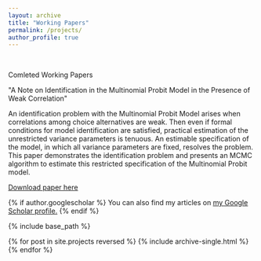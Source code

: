 ```yaml
---
layout: archive
title: "Working Papers"
permalink: /projects/
author_profile: true
---
```

<br/>

Comleted Working Papers

"A Note on Identification in the Multinomial Probit Model in the Presence of Weak Correlation"

An identification problem with the Multinomial Probit Model arises when correlations among choice alternatives are weak. Then even if formal conditions for model identification are satisfied, practical estimation of the unrestricted variance parameters is tenuous. An estimable specification of the model, in which all variance parameters are fixed, resolves the problem. This paper demonstrates the identification problem and presents an MCMC algorithm to estimate this restricted specification of the Multinomial Probit model.

[Download paper here](http://academicpages.github.io/files/MNP.pdf)

{% if author.googlescholar %}
  You can also find my articles on <u><a href="{{author.googlescholar}}">my Google Scholar profile</a>.</u>
{% endif %}

{% include base_path %}

{% for post in site.projects reversed %}
  {% include archive-single.html %}
{% endfor %}
